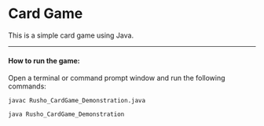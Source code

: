 # Card Game

This is a simple card game using Java.

---

#### How to run the game:

Open a terminal or command prompt window and run the following commands:

 `javac Rusho_CardGame_Demonstration.java`

 `java Rusho_CardGame_Demonstration`
